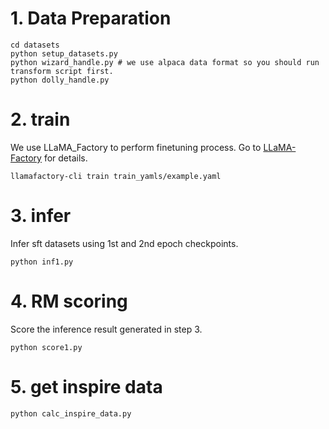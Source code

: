 # 1. Data Preparation
```
cd datasets
python setup_datasets.py
python wizard_handle.py # we use alpaca data format so you should run transform script first.
python dolly_handle.py
```
# 2. train
We use LLaMA_Factory to perform finetuning process. Go to [LLaMA-Factory](https://github.com/hiyouga/LLaMA-Factory.git) for details.
```
llamafactory-cli train train_yamls/example.yaml 
```
# 3. infer
Infer sft datasets using 1st and 2nd epoch checkpoints.
```
python inf1.py
```
# 4. RM scoring
Score the inference result generated in step 3.
```
python score1.py
```
# 5. get inspire data
```
python calc_inspire_data.py
```